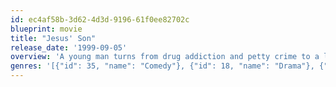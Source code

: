 ```yaml
---
id: ec4af58b-3d62-4d3d-9196-61f0ee82702c
blueprint: movie
title: "Jesus' Son"
release_date: '1999-09-05'
overview: 'A young man turns from drug addiction and petty crime to a life redeemed by a discovery of compassion'
genres: '[{"id": 35, "name": "Comedy"}, {"id": 18, "name": "Drama"}, {"id": 10749, "name": "Romance"}]'
---
```

